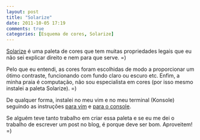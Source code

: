 ```yaml
---
layout: post
title: "Solarize"
date: 2011-10-05 17:19
comments: true
categories: [Esquema de cores, Solarize]
---
```


[Solarize][1] é uma paleta de cores que tem muitas propriedades legais que eu 
não sei explicar direito e nem para que serve. =)

Pelo que eu entendi, as cores foram escolhidas de modo a proporcionar um ótimo
contraste, funcionando com fundo claro ou escuro etc. Enfim, a minha praia
é computação, não sou especialista em cores (por isso mesmo instalei a paleta Solarize). =)

De qualquer forma, instalei no meu vim e no meu terminal (Konsole)
seguindo as instruções [para vim][3] e [para o console][2].

Se alguém teve tanto trabalho em criar essa paleta e se eu me dei o trabalho de escrever
um post no blog, é porque deve ser bom. Aproveitem! =)



[1]: http://ethanschoonover.com/solarized "Solarize"
[2]: https://github.com/phiggins/konsole-colors-solarized "Konsole Colors Solarized"
[3]: https://github.com/altercation/vim-colors-solarized "Vim Colors Solarized"
